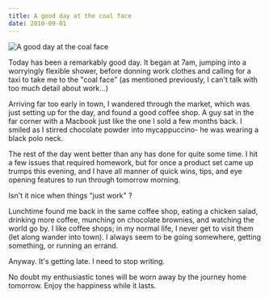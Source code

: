 ```yaml
---
title: A good day at the coal face
date: 2010-09-01
---
```


![A good day at the coal face](https://source.unsplash.com/7QCBakMyDCE/1600x900)

Today has been a remarkably good day. It began at 7am, jumping into a worryingly flexible shower, before donning work clothes and calling for a taxi to take me to the "coal face" (as mentioned previously, I can't talk with too much detail about work...)

Arriving far too early in town, I wandered through the market, which was just setting up for the day, and found a good coffee shop. A guy sat in the far corner with a Macbook just like the one I sold a few months back. I smiled as I stirred chocolate powder into mycappuccino- he was wearing a black polo neck.

The rest of the day went better than any has done for quite some time. I hit a few issues that required homework, but for once a product set came up trumps this evening, and I have all manner of quick wins, tips, and eye opening features to run through tomorrow morning.

Isn't it nice when things "just work" ?

Lunchtime found me back in the same coffee shop, eating a chicken salad, drinking more coffee, munching on chocolate brownies, and watching the world go by. I like coffee shops; in my normal life, I never get to visit them (let along wander into town). I always seem to be going somewhere, getting something, or running an errand.

Anyway. It's getting late. I need to stop writing.

No doubt my enthusiastic tones will be worn away by the journey home tomorrow. Enjoy the happiness while it lasts.